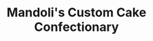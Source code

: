 ---
title: "Mandoli's Custom Cake Confectionary"
url: /toms-river/mandolis-custom-cake-confectionary/
shop: Bäckerei
---